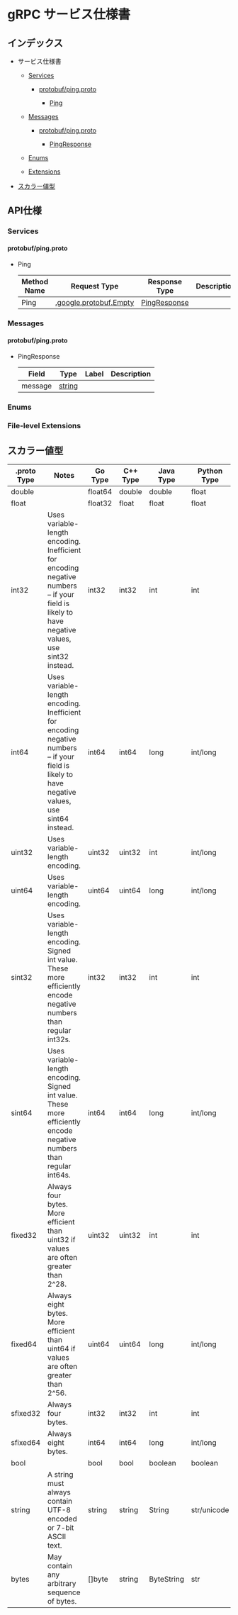 # gRPC サービス仕様書

## インデックス

- サービス仕様書
  - [Services](#Services)
  
    
    - [protobuf/ping.proto](#protobuf/ping.proto)
    
      - [Ping](#ping.Ping)
    
  

  - [Messages](#Messages)
  
    
    - [protobuf/ping.proto](#protobuf/ping.proto)
    
      - [PingResponse](#ping.PingResponse)
    
  

  - [Enums](#Enums)
  

  - [Extensions](#Extensions)
  

- [スカラー値型](#スカラー値型)

## API仕様

### Services

#### protobuf/ping.proto


- Ping

  | Method Name | Request Type | Response Type | Description |
  | ----------- | ------------ | ------------- | ------------|
  | Ping | [.google.protobuf.Empty](#google.protobuf.Empty) | [PingResponse](#ping.PingResponse) |  |
  

 <!-- end services -->

### Messages

#### protobuf/ping.proto


- PingResponse

  
  | Field | Type | Label | Description |
  | ----- | ---- | ----- | ----------- |
  | message | [string](#string) |  |  |
  



<!-- end messages -->

### Enums
<!-- end enums -->

### File-level Extensions
 <!-- end HasExtensions -->

## スカラー値型

| .proto Type | Notes | Go Type | C++ Type | Java Type | Python Type |
| ----------- | ----- | -------- | -------- | --------- | ----------- |
| <a name="double" /> double |  | float64 | double | double | float |
| <a name="float" /> float |  | float32 | float | float | float |
| <a name="int32" /> int32 | Uses variable-length encoding. Inefficient for encoding negative numbers – if your field is likely to have negative values, use sint32 instead. | int32 | int32 | int | int |
| <a name="int64" /> int64 | Uses variable-length encoding. Inefficient for encoding negative numbers – if your field is likely to have negative values, use sint64 instead. | int64 | int64 | long | int/long |
| <a name="uint32" /> uint32 | Uses variable-length encoding. | uint32 | uint32 | int | int/long |
| <a name="uint64" /> uint64 | Uses variable-length encoding. | uint64 | uint64 | long | int/long |
| <a name="sint32" /> sint32 | Uses variable-length encoding. Signed int value. These more efficiently encode negative numbers than regular int32s. | int32 | int32 | int | int |
| <a name="sint64" /> sint64 | Uses variable-length encoding. Signed int value. These more efficiently encode negative numbers than regular int64s. | int64 | int64 | long | int/long |
| <a name="fixed32" /> fixed32 | Always four bytes. More efficient than uint32 if values are often greater than 2^28. | uint32 | uint32 | int | int |
| <a name="fixed64" /> fixed64 | Always eight bytes. More efficient than uint64 if values are often greater than 2^56. | uint64 | uint64 | long | int/long |
| <a name="sfixed32" /> sfixed32 | Always four bytes. | int32 | int32 | int | int |
| <a name="sfixed64" /> sfixed64 | Always eight bytes. | int64 | int64 | long | int/long |
| <a name="bool" /> bool |  | bool | bool | boolean | boolean |
| <a name="string" /> string | A string must always contain UTF-8 encoded or 7-bit ASCII text. | string | string | String | str/unicode |
| <a name="bytes" /> bytes | May contain any arbitrary sequence of bytes. | []byte | string | ByteString | str |
